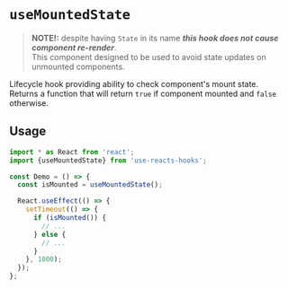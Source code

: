 # `useMountedState`

> **NOTE!:** despite having `State` in its name **_this hook does not cause component re-render_**.  
> This component designed to be used to avoid state updates on unmounted components.

Lifecycle hook providing ability to check component's mount state.  
Returns a function that will return `true` if component mounted and `false` otherwise.

## Usage

```jsx
import * as React from 'react';
import {useMountedState} from 'use-reacts-hooks';

const Demo = () => {
  const isMounted = useMountedState();

  React.useEffect(() => {
    setTimeout(() => {
      if (isMounted()) {
        // ...
      } else {
        // ...
      }
    }, 1000);
  });
};
```

